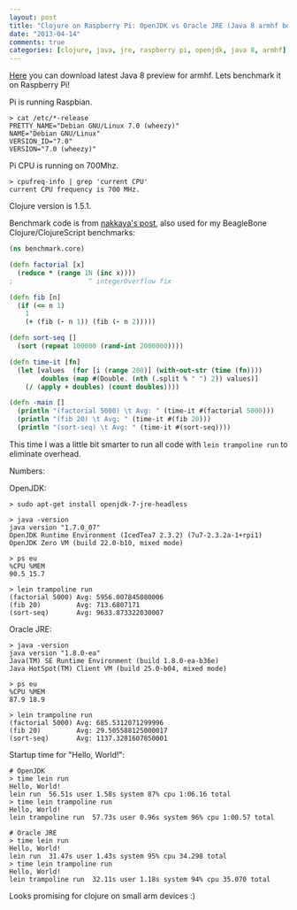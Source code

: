 ```yaml
---
layout: post
title: "Clojure on Raspberry Pi: OpenJDK vs Oracle JRE (Java 8 armhf beta) benchmark"
date: "2013-04-14"
comments: true
categories: [clojure, java, jre, raspberry pi, openjdk, java 8, armhf]
---
```

[Here](https://jdk8.java.net/fxarmpreview/) you can download latest Java 8 preview for armhf. Lets benchmark it on Raspberry Pi!
<!--more-->
Pi is running Raspbian.
```
> cat /etc/*-release
PRETTY_NAME="Debian GNU/Linux 7.0 (wheezy)"
NAME="Debian GNU/Linux"
VERSION_ID="7.0"
VERSION="7.0 (wheezy)"
```

Pi CPU is running on 700Mhz.
```
> cpufreq-info | grep 'current CPU'
current CPU frequency is 700 MHz.
```

Clojure version is 1.5.1.

Benchmark code is from [nakkaya's post](https://nakkaya.com/2011/03/15/clojure-on-the-beagleboard/), also used for my BeagleBone Clojure/ClojureScript benchmarks:
```clojure
(ns benchmark.core)

(defn factorial [x]
  (reduce * (range 1N (inc x))))
;                   ^ integerOverflow fix

(defn fib [n]
  (if (<= n 1)
    1
    (+ (fib (- n 1)) (fib (- n 2)))))

(defn sort-seq []
  (sort (repeat 100000 (rand-int 2000000))))

(defn time-it [fn]
  (let [values  (for [i (range 200)] (with-out-str (time (fn))))
        doubles (map #(Double. (nth (.split % " ") 2)) values)]
    (/ (apply + doubles) (count doubles))))

(defn -main []
  (println "(factorial 5000) \t Avg: " (time-it #(factorial 5000)))
  (println "(fib 20) \t Avg: " (time-it #(fib 20)))
  (println "(sort-seq) \t Avg: " (time-it #(sort-seq))))
```

This time I was a little bit smarter to run all code with `lein trampoline run` to eliminate overhead.

Numbers:

OpenJDK:
```
> sudo apt-get install openjdk-7-jre-headless

> java -version
java version "1.7.0_07"
OpenJDK Runtime Environment (IcedTea7 2.3.2) (7u7-2.3.2a-1+rpi1)
OpenJDK Zero VM (build 22.0-b10, mixed mode)

> ps eu
%CPU %MEM
90.5 15.7

> lein trampoline run
(factorial 5000) Avg: 5956.007845080006
(fib 20)         Avg: 713.6807171
(sort-seq)       Avg: 9633.873322030007
```

Oracle JRE:
```
> java -version
java version "1.8.0-ea"
Java(TM) SE Runtime Environment (build 1.8.0-ea-b36e)
Java HotSpot(TM) Client VM (build 25.0-b04, mixed mode)

> ps eu
%CPU %MEM
87.9 18.9

> lein trampoline run
(factorial 5000) Avg: 685.5312071299996
(fib 20)         Avg: 29.505588125000017
(sort-seq)       Avg: 1137.3281607850001
```

Startup time for "Hello, World!":
```
# OpenJDK
> time lein run
Hello, World!
lein run  56.51s user 1.58s system 87% cpu 1:06.16 total
> time lein trampoline run
Hello, World!
lein trampoline run  57.73s user 0.96s system 96% cpu 1:00.57 total

# Oracle JRE
> time lein run
Hello, World!
lein run  31.47s user 1.43s system 95% cpu 34.298 total
> time lein trampoline run
Hello, World!
lein trampoline run  32.11s user 1.18s system 94% cpu 35.070 total
```

Looks promising for clojure on small arm devices :)

